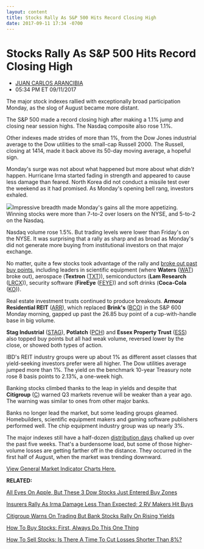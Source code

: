 ```yaml
---
layout: content
title: Stocks Rally As S&P 500 Hits Record Closing High
date: 2017-09-11 17:34 -0700
---
```



Stocks Rally As S&P 500 Hits Record Closing High
=================================================




* [JUAN CARLOS ARANCIBIA](https://www.investors.com/author/arancibiaj/ "Posts by JUAN CARLOS ARANCIBIA")
* 05:34 PM ET 09/11/2017




The major stock indexes rallied with exceptionally broad participation Monday, as the slog of August became more distant.




The S&P 500 made a record closing high after making a 1.1% jump and closing near session highs. The Nasdaq composite also rose 1.1%.


Other indexes made strides of more than 1%, from the Dow Jones industrial average to the Dow utilities to the small-cap Russell 2000. The Russell, closing at 1414, made it back above its 50-day moving average, a hopeful sign.


Monday's surge was not about what happened but more about what *didn't* happen. Hurricane Irma started fading in strength and appeared to cause less damage than feared. North Korea did not conduct a missile test over the weekend as it had promised. As Monday's opening bell rang, investors exhaled.


![](https://www.investors.com/wp-content/uploads/2017/09/MP091117-148x300.png)Impressive breadth made Monday's gains all the more appetizing. Winning stocks were more than 7-to-2 over losers on the NYSE, and 5-to-2 on the Nasdaq.


Nasdaq volume rose 1.5%. But trading levels were lower than Friday's on the NYSE. It was surprising that a rally as sharp and as broad as Monday's did not generate more buying from institutional investors on that major exchange.


No matter, quite a few stocks took advantage of the rally and [broke out past buy points](https://www.investors.com/ibd-university/how-to-buy/when-to-buy/), including leaders in scientific equipment (where **Waters** ([WAT](https://research.investors.com/quote.aspx?symbol=WAT)) broke out), aerospace (**Textron** ([TXT](https://research.investors.com/quote.aspx?symbol=TXT))), semiconductors (**Lam Research** ([LRCX](https://research.investors.com/quote.aspx?symbol=LRCX))), security software (**FireEye** ([FEYE](https://research.investors.com/quote.aspx?symbol=FEYE))) and soft drinks (**Coca-Cola** ([KO](https://research.investors.com/quote.aspx?symbol=KO))).


Real estate investment trusts continued to produce breakouts. **Armour Residential REIT** ([ARR](https://research.investors.com/quote.aspx?symbol=ARR)), which replaced **Brink's** ([BCO](https://research.investors.com/quote.aspx?symbol=BCO)) in the S&P 600 Monday morning, gapped up past the 26.85 buy point of a cup-with-handle base in big volume.


**Stag Industrial** ([STAG](https://research.investors.com/quote.aspx?symbol=STAG)), **Potlatch** ([PCH](https://research.investors.com/quote.aspx?symbol=PCH)) and **Essex Property Trust** ([ESS](https://research.investors.com/quote.aspx?symbol=ESS)) also topped buy points but all had weak volume, reversed lower by the close, or showed both types of action.


IBD's REIT industry groups were up about 1% as different asset classes that yield-seeking investors prefer were all higher. The Dow utilities average jumped more than 1%. The yield on the benchmark 10-year Treasury note rose 8 basis points to 2.13%, a one-week high.


Banking stocks climbed thanks to the leap in yields and despite that **Citigroup** ([C](https://research.investors.com/quote.aspx?symbol=C)) warned Q3 markets revenue will be weaker than a year ago. The warning was similar to ones from other major banks.


Banks no longer lead the market, but some leading groups gleamed. Homebuilders, scientific equipment makers and gaming software publishers performed well. The chip equipment industry group was up nearly 3%.


The major indexes still have a half-dozen [distribution days](https://www.investors.com/ibd-university/market-timing/market-tops/) chalked up over the past five weeks. That's a burdensome load, but some of those higher-volume losses are getting farther off in the distance. They occurred in the first half of August, when the market was trending downward.


[View General Market Indicator Charts Here.](https://www.investors.com/wp-content/uploads/2017/09/IBD1109152507GMI.pdf)


**RELATED:**


[All Eyes On Apple, But These 3 Dow Stocks Just Entered Buy Zones](https://www.investors.com/market-trend/stock-market-today/all-eyes-on-apple-iphone-8-but-dow-stocks-microsoft-mcdonalds-coca-cola-entered-buy-zones/)


[Insurers Rally As Irma Damage Less Than Expected; 2 RV Makers Hit Buys](https://www.investors.com/news/insurance-firms-airlines-rise-as-irma-damage-less-than-expected/)


[Citigroup Warns On Trading But Bank Stocks Rally On Rising Yields](https://www.investors.com/news/citigroup-warns-on-trading-but-bank-stocks-rally-on-rising-yields/)


[How To Buy Stocks: First, Always Do This One Thing](https://www.investors.com/how-to-invest/investors-corner/investors-corner-use-a-checklist-to-identify-great-bases/)


[How To Sell Stocks: Is There A Time To Cut Losses Shorter Than 8%?](https://www.investors.com/how-to-invest/investors-corner/in-some-cases-modifying-this-key-sell-rule-often-makes-sense/)




